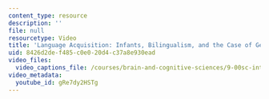 ```yaml
---
content_type: resource
description: ''
file: null
resourcetype: Video
title: 'Language Acquisition: Infants, Bilingualism, and the Case of Genie'
uid: 8426d2de-f485-c0e0-20d4-c37a8e930ead
video_files:
  video_captions_file: /courses/brain-and-cognitive-sciences/9-00sc-introduction-to-psychology-fall-2011/language-1/language-acquisition-infants-bilingualism-and-the-case-of-genie/gRe7dy2HSTg.vtt
video_metadata:
  youtube_id: gRe7dy2HSTg
---
```

